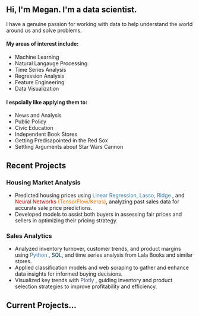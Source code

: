                                                                                                                        
                                                                                                                                    
## Hi, I'm Megan. I'm a data scientist. 

                                                                                               
I have a genuine passion for working with data to help understand the world around us and solve problems. 

#### My areas of interest include: 

- Machine Learning 
- Natural Langauge Processing
- Time Series Analysis
- Regression Analysis
- Feature Engineering
- Data Visualization


#### I espcially like applying them to: 

- News and Analysis 
- Public Policy 
- Civic Education
- Independent Book Stores 
- Getting Predisapointed in the Red Sox 
- Settling Arguments about Star Wars Cannon

## Recent Projects

### Housing Market Analysis
- Predicted housing prices using <span style='color:#3776AB'>Linear Regression, Lasso, Ridge </span>, and <span style='color:#D00000'>Neural Networks</span> <span style='color:#FF6F00'>(TensorFlow/Keras)</span>, analyzing
past sales data for accurate sale price predictions.
- Developed models to assist both buyers in assessing fair prices and sellers in optimizing their pricing strategy.

### Sales Analytics
- Analyzed inventory turnover, customer trends, and product margins using <span style='color:#3776AB'>Python </span>, <span style='color:#003B57'>SQL</span>, and time series analysis
from Lala Books and similar stores.
-  Applied classification models and web scraping to gather and enhance data insights for informed buying decisions.
- Visualized key trends with <span style='color:#3F4F75'>Plotly</span> , guiding inventory and product selection strategies to improve profitability and
efficiency.

## Current Projects...
### 





<!--
**meg-williams/meg-williams** is a ✨ _special_ ✨ repository because its `README.md` (this file) appears on your GitHub profile.
colors used: #000080, #7FFFD4, #FF3D00, #F2BE0D, #F5F5F0, #C7C8C6
Here are some ideas to get you started:

I believe data science is incredibly important not just for companies improving their margins, but as a tool to help 
everyone have a greater understanding 

I am currently really enjoying doing a deep dive on artificial nueral 
My areas of interest include 

baseball 
reading
comics
current events 
public policy 
news 
political nerd 
baseball player 
feature engineering 



Past Projects: 

Linear Regression Housing Prices 
Classification for Credit Default 

Currently Working on: 

Bookstore stuff 
baseball program for drafting 


- 🔭 I’m currently working on ...
- 🌱 I’m currently learning ...
- 👯 I’m looking to collaborate on ...
- 🤔 I’m looking for help with ...
- 💬 Ask me about ...
- 📫 How to reach me: ...
- 😄 Pronouns: ...
- ⚡ Fun fact: ...
-->
